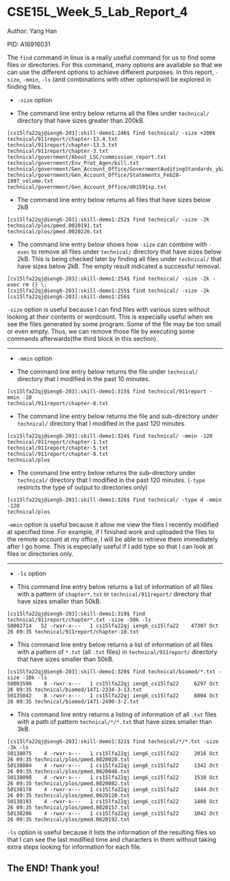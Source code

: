 # CSE15L_Week_5_Lab_Report_4
Author: Yang Han

PID: A16916031

The `find` command in linux is a really useful command for us to find some files or directories. For this command, many options are available so that we can use the different options to achieve different purposes. In this report, `-size`, `-mmin`, `-ls` (and combinations with other options)will be explored in finding files.

* `-size` option

* The command line entry below returns all the files under `technical/` directory that have sizes greater than 200kB.

```
[cs15lfa22qj@ieng6-203]:skill-demo1:246$ find technical/ -size +200k
technical/911report/chapter-13.4.txt
technical/911report/chapter-13.5.txt
technical/911report/chapter-3.txt
technical/government/About_LSC/commission_report.txt
technical/government/Env_Prot_Agen/bill.txt
technical/government/Gen_Account_Office/GovernmentAuditingStandards_yb2002ed.txt
technical/government/Gen_Account_Office/Statements_Feb28-1997_volume.txt
technical/government/Gen_Account_Office/d01591sp.txt
```

* The command line entry below returns all files that have sizes below 2kB

```
[cs15lfa22qj@ieng6-203]:skill-demo1:252$ find technical/ -size -2k
technical/plos/pmed.0020191.txt
technical/plos/pmed.0020226.txt
```

* The command line entry below shows how `-size` can combine with `-exec` to remove all files under `technical/` directory that have sizes below 2kB. This is being checked later by finding all files under `technical/` that have sizes below 2kB. The empty result indicated a successful removal.

```
[cs15lfa22qj@ieng6-203]:skill-demo1:254$ find technical/ -size -2k -exec rm {} \;
[cs15lfa22qj@ieng6-203]:skill-demo1:255$ find technical/ -size -2k
[cs15lfa22qj@ieng6-203]:skill-demo1:256$
```

`-size` option is useful because I can find files with various sizes without looking at their contents or wordcount. This is especially useful when we see the files generated by some program. Some of the file may be too small or even empty. Thus, we can remove those file by executing some commands afterwards(the third block in this section).

---
* `-mmin` option

* The command line entry below returns the file under `technical/` directory that I modified in the past 10 minutes.

```
[cs15lfa22qj@ieng6-203]:skill-demo1:315$ find technical/911report -mmin -10
technical/911report/chapter-8.txt
```

* The command line entry below returns the file and sub-directory under `technical/` directory that I modified in the past 120 minutes.

```
[cs15lfa22qj@ieng6-203]:skill-demo1:324$ find technical/ -mmin -120
technical/911report/chapter-1.txt
technical/911report/chapter-5.txt
technical/911report/chapter-8.txt
technical/plos
```

* The command line entry below returns the sub-directory under `technical/` directory that I modified in the past 120 minutes. (`-type` restricts the type of output to directories only)

```
[cs15lfa22qj@ieng6-203]:skill-demo1:326$ find technical/ -type d -mmin -120
technical/plos
```

`-mmin` option is useful because it allow me view the files I recently modified at specified time. For example, if I finished work and uploaded the files to the remote account at my office, I will be able to retrieve them immediately after I go home. This is especially useful if I add type so that I can look at files or directories only.

---
* `-ls` option

* This command line entry below returns a list of information of all files with a pattern of `chapter*.txt` in `technical/911report/` directory that have sizes smaller than 50kB.

```
[cs15lfa22qj@ieng6-203]:skill-demo1:319$ find technical/911report/chapter*.txt -size -50k -ls
50002714   52 -rwxr-x---   1 cs15lfa22qj ieng6_cs15lfa22    47307 Oct 26 09:35 technical/911report/chapter-10.txt
```

* This command line entry below returns a list of information of all files with a pattern of `*.txt` (all `.txt` files) in `technical/911report/` directory that have sizes smaller than 50kB.

```
[cs15lfa22qj@ieng6-203]:skill-demo1:320$ find technical/biomed/*.txt -size -10k -ls
50003598    8 -rwxr-x---   1 cs15lfa22qj ieng6_cs15lfa22     6297 Oct 26 09:35 technical/biomed/1471-2334-3-13.txt
50135042    8 -rwxr-x---   1 cs15lfa22qj ieng6_cs15lfa22     6804 Oct 26 09:35 technical/biomed/1471-2490-3-2.txt
```
* This command line entry returns a listing of information of all `.txt` files with a path of pattern `technical/*/*.txt` that have sizes smaller than 3kB.

```
[cs15lfa22qj@ieng6-203]:skill-demo1:321$ find technical/*/*.txt -size -3k -ls
50138075    4 -rwxr-x---   1 cs15lfa22qj ieng6_cs15lfa22     2016 Oct 26 09:35 technical/plos/pmed.0020028.txt
50138084    4 -rwxr-x---   1 cs15lfa22qj ieng6_cs15lfa22     1342 Oct 26 09:35 technical/plos/pmed.0020048.txt
50138098    4 -rwxr-x---   1 cs15lfa22qj ieng6_cs15lfa22     1538 Oct 26 09:35 technical/plos/pmed.0020082.txt
50138178    4 -rwxr-x---   1 cs15lfa22qj ieng6_cs15lfa22     1444 Oct 26 09:35 technical/plos/pmed.0020120.txt
50138191    4 -rwxr-x---   1 cs15lfa22qj ieng6_cs15lfa22     1408 Oct 26 09:35 technical/plos/pmed.0020157.txt
50138206    4 -rwxr-x---   1 cs15lfa22qj ieng6_cs15lfa22     1042 Oct 26 09:35 technical/plos/pmed.0020192.txt
```

`-ls` option is useful because it lists the information of the resulting files so that I can see the last modified time and characters in them without taking extra steps looking for information for each file. 

## The END! Thank you!



